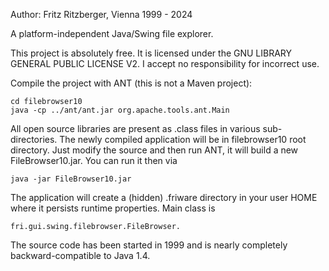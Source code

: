 Author: Fritz Ritzberger, Vienna
1999 - 2024

A platform-independent Java/Swing file explorer.

This project is absolutely free.
It is licensed under the GNU LIBRARY GENERAL PUBLIC LICENSE V2.
I accept no responsibility for incorrect use.

Compile the project with ANT (this is not a Maven project):

	cd filebrowser10
	java -cp ../ant/ant.jar org.apache.tools.ant.Main

All open source libraries are present as .class files in various sub-directories.
The newly compiled application will be in filebrowser10 root directory.
Just modify the source and then run ANT, it will build a new FileBrowser10.jar.
You can run it then via

	java -jar FileBrowser10.jar
	
The application will create a (hidden) .friware directory in your user HOME where it persists runtime properties.
Main class is 

	fri.gui.swing.filebrowser.FileBrowser.

The source code has been started in 1999 and is nearly completely backward-compatible to Java 1.4.
